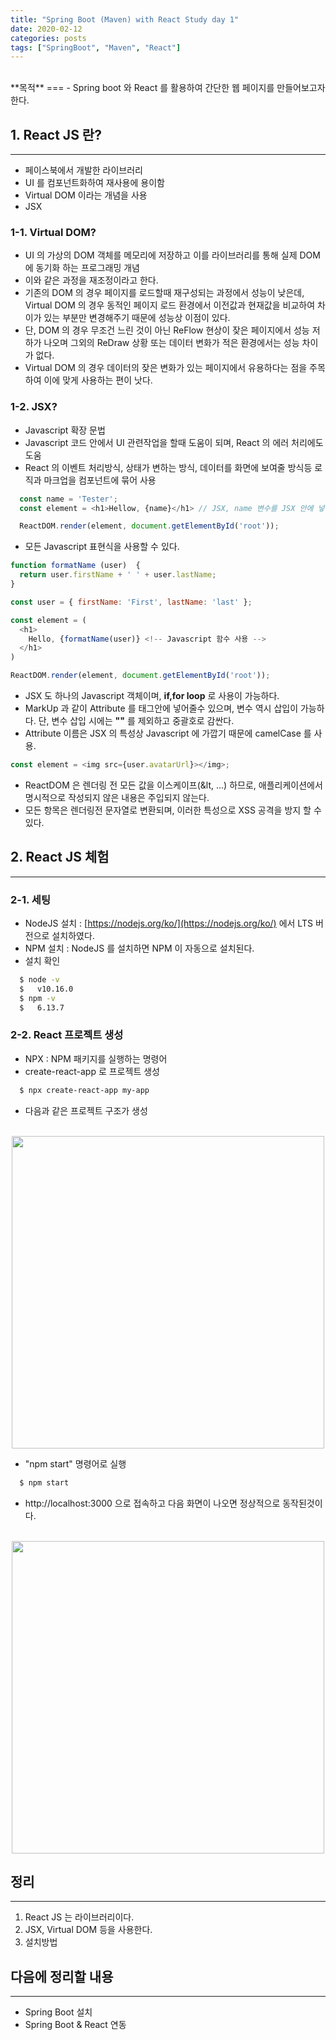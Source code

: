 ```yaml
---
title: "Spring Boot (Maven) with React Study day 1"
date: 2020-02-12
categories: posts
tags: ["SpringBoot", "Maven", "React"]
---
```

<br>
**목적**
===
- Spring boot 와 React 를 활용하여 간단한 웹 페이지를 만들어보고자 한다.

## **1. React JS 란?**
---
- 페이스북에서 개발한 라이브러리
- UI 를 컴포넌트화하여 재사용에 용이함
- Virtual DOM 이라는 개념을 사용
- JSX 
### **1-1. Virtual DOM?**
- UI 의 가상의 DOM 객체를 메모리에 저장하고 이를 라이브러리를 통해 실제 DOM 에 동기화 하는 프로그래밍 개념
- 이와 같은 과정을 재조정이라고 한다.
- 기존의 DOM 의 경우 페이지를 로드할때 재구성되는 과정에서 성능이 낮은데, Virtual DOM 의 경우 동적인 페이지 로드 환경에서 이전값과 현재값을 비교하여 차이가 있는 부분만 변경해주기 때문에 성능상 이점이 있다.
- 단, DOM 의 경우 무조건 느린 것이 아닌 ReFlow 현상이 잦은 페이지에서 성능 저하가 나오며 그외의 ReDraw 상황 또는 데이터 변화가 적은 환경에서는 성능 차이가 없다.
- Virtual DOM 의 경우 데이터의 잦은 변화가 있는 페이지에서 유용하다는 점을 주목하여 이에 맞게 사용하는 편이 낫다.
### **1-2. JSX?**
- Javascript 확장 문법
- Javascript 코드 안에서 UI 관련작업을 할때 도움이 되며, React 의 에러 처리에도 도움
- React 의 이벤트 처리방식, 상태가 변하는 방식, 데이터를 화면에 보여줄 방식등 로직과 마크업을 컴포넌트에 묶어 사용
```javascript
  const name = 'Tester';
  const element = <h1>Hellow, {name}</h1> // JSX, name 변수를 JSX 안에 넣어주었다.

  ReactDOM.render(element, document.getElementById('root'));
```
- 모든 Javascript 표현식을 사용할 수 있다.
```javascript
function formatName (user)  {
  return user.firstName + ' ' + user.lastName;
}

const user = { firstName: 'First', lastName: 'last' };

const element = (
  <h1>
    Hello, {formatName(user)} <!-- Javascript 함수 사용 -->
  </h1>
)

ReactDOM.render(element, document.getElementById('root'));

```
- JSX 도 하나의 Javascript 객체이며, **if,for loop** 로 사용이 가능하다.
- MarkUp 과 같이 Attribute 를 태그안에 넣어줄수 있으며, 변수 역시 삽입이 가능하다. 단, 변수 삽입 시에는 **""** 를 제외하고 중괄호로 감싼다.
- Attribute 이름은 JSX 의 특성상 Javascript 에 가깝기 때문에 camelCase 를 사용.
```javascript
const element = <img src={user.avatarUrl}></img>;
```
- ReactDOM 은 렌더링 전 모든 값을 이스케이프(&lt, ...) 하므로, 애플리케이션에서 명시적으로 작성되지 않은 내용은 주입되지 않는다.
- 모든 항목은 렌더링전 문자열로 변환되며, 이러한 특성으로 XSS 공격을 방지 할 수 있다.

## **2. React JS 체험**
---
### **2-1. 세팅**
- NodeJS 설치 : [https://nodejs.org/ko/](https://nodejs.org/ko/) 에서 LTS 버전으로 설치하였다.
- NPM 설치 : NodeJS 를 설치하면 NPM 이 자동으로 설치된다.
- 설치 확인
```bash
  $ node -v 
  $   v10.16.0
  $ npm -v
  $   6.13.7
```
### **2-2. React 프로젝트 생성**
- NPX : NPM 패키지를 실행하는 명령어
- create-react-app 로 프로젝트 생성
```bash
  $ npx create-react-app my-app
```
- 다음과 같은 프로젝트 구조가 생성
<br><br>
<div style="width: 100%; text-align: center;">
  <img src="https://subji.github.io/assets/images/react structure.PNG" style="height: 500px;"/>
</div>

- "npm start" 명령어로 실행
```sh
  $ npm start
```
- http://localhost:3000 으로 접속하고 다음 화면이 나오면 정상적으로 동작된것이다.
<br><br>
<div style="width: 100%; text-align: center;">
  <img src="https://subji.github.io/assets/images/initial scrren.PNG" style="height: 500px;"/>
</div>

## **정리**
---
1. React JS 는 라이브러리이다.
2. JSX, Virtual DOM 등을 사용한다.
3. 설치방법

## **다음에 정리할 내용**
---
- Spring Boot 설치
- Spring Boot & React 연동 